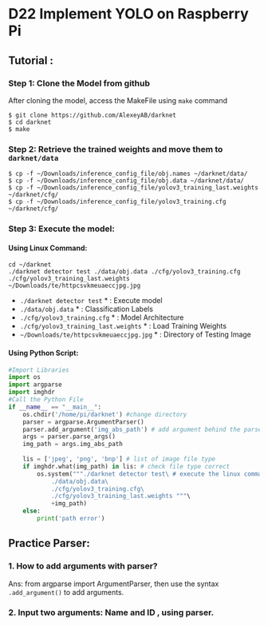 # D22 Implement YOLO on Raspberry Pi
## Tutorial :
### Step 1: Clone the Model from github
After cloning the model, access the MakeFile using ``` make ``` command
```linux
$ git clone https://github.com/AlexeyAB/darknet
$ cd darknet
$ make
```
### Step 2: Retrieve the trained weights and move them to ```darknet/data```
```linux
$ cp -f ~/Downloads/inference_config_file/obj.names ~/darknet/data/
$ cp -f ~/Downloads/inference_config_file/obj.data ~/darknet/data/
$ cp -f ~/Downloads/inference_config_file/yolov3_training_last.weights ~/darknet/cfg/
$ cp -f ~/Downloads/inference_config_file/yolov3_training.cfg ~/darknet/cfg/
```
### Step 3: Execute the model:
#### Using Linux Command:
```linux
cd ~/darknet
./darknet detector test ./data/obj.data ./cfg/yolov3_training.cfg ./cfg/yolov3_training_last.weights ~/Downloads/te/httpcsvkmeuaeccjpg.jpg
```
* ```./darknet detector test``` * : Execute model
* ```./data/obj.data``` * : Classification Labels
* ```./cfg/yolov3_training.cfg``` * : Model Architecture
* ```./cfg/yolov3_training_last.weights``` * : Load Training Weights
* ```~/Downloads/te/httpcsvkmeuaeccjpg.jpg``` * : Directory of Testing Image
#### Using Python Script:
```python
#Import Libraries
import os  
import argparse 
import imghdr 
#Call the Python File
if __name__ == "__main__": 
    os.chdir('/home/pi/darknet') #change directory
    parser = argparse.ArgumentParser() 
    parser.add_argument('img_abs_path') # add argument behind the parser, which is the path for the data image
    args = parser.parse_args() 
    img_path = args.img_abs_path
    
    lis = ['jpeg', 'png', 'bnp'] # list of image file type
    if imghdr.what(img_path) in lis: # check file type correct
        os.system("""./darknet detector test\ # execute the linux command
            ./data/obj.data\
            ./cfg/yolov3_training.cfg\
            ./cfg/yolov3_training_last.weights """\
            +img_path) 
    else: 
        print('path error')
```
## Practice Parser:
### 1. How to add arguments with parser?
Ans: from argparse import ArgumentParser, then use the syntax  ```.add_argument()``` to add arguments.
### 2. Input two arguments: Name and ID , using parser.
